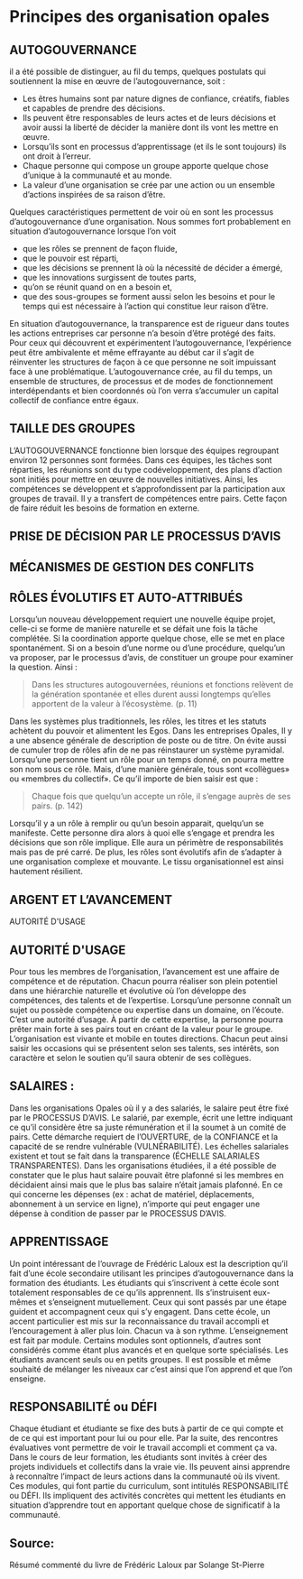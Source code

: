 # Principes des organisation opales

## AUTOGOUVERNANCE

il a été possible de distinguer, au fil du temps, quelques postulats qui soutiennent la mise en œuvre de
l’autogouvernance, soit :
- Les êtres humains sont par nature dignes de confiance, créatifs, fiables et capables de prendre des décisions.
- Ils peuvent être responsables de leurs actes et de leurs décisions et avoir aussi la liberté de décider la manière dont ils vont les mettre en œuvre.
- Lorsqu’ils sont en processus d’apprentissage (et ils le sont toujours) ils ont droit à l’erreur.
- Chaque personne qui compose un groupe apporte quelque chose d’unique à la communauté et au monde.
- La valeur d’une organisation se crée par une action ou un ensemble d’actions inspirées de sa raison d’être.

Quelques caractéristiques permettent de voir où en sont les processus d’autogouvernance d’une organisation. Nous sommes fort probablement en situation d’autogouvernance lorsque l’on voit 
- que les rôles se prennent de façon fluide, 
- que le pouvoir est réparti, 
- que les décisions se prennent là où la nécessité de décider a émergé, 
- que les innovations surgissent de toutes parts, 
- qu’on se réunit quand on en a besoin et, 
- que des sous-groupes se forment aussi selon les besoins et pour le temps qui est nécessaire à l’action qui constitue leur raison d’être.

En situation d’autogouvernance, la transparence est de rigueur dans toutes les actions entreprises car personne n’a besoin d’être protégé des faits. Pour ceux qui découvrent et expérimentent l’autogouvernance, l’expérience peut être ambivalente et même effrayante au début car il s’agit de réinventer les structures de façon à ce que personne ne soit impuissant face à une problématique. L’autogouvernance crée, au fil du temps, un ensemble de structures, de processus
et de modes de fonctionnement interdépendants et bien coordonnés où l’on verra s’accumuler un capital collectif de confiance entre égaux.


## TAILLE DES GROUPES
L’AUTOGOUVERNANCE fonctionne bien lorsque des équipes regroupant environ 12 personnes sont formées. Dans ces équipes, les tâches sont réparties, les réunions sont du type codéveloppement, des plans d’action sont initiés pour mettre en œuvre de nouvelles initiatives. Ainsi, les compétences se développent et s’approfondissent par la participation aux groupes de travail. Il y a transfert de compétences entre pairs. Cette façon de faire réduit les besoins de formation en externe.

## PRISE DE DÉCISION PAR LE PROCESSUS D’AVIS
## MÉCANISMES DE GESTION DES CONFLITS
## RÔLES ÉVOLUTIFS ET AUTO-ATTRIBUÉS

Lorsqu’un nouveau développement requiert une nouvelle équipe projet, celle-ci se forme de manière naturelle et se défait une fois la tâche complétée. Si la coordination apporte quelque chose, elle se met en place spontanément. Si on a besoin d’une norme ou d’une procédure, quelqu’un va proposer, par le processus d’avis, de constituer un groupe pour examiner
la question. Ainsi :
> Dans les structures autogouvernées, réunions et fonctions relèvent de la génération spontanée et elles durent aussi longtemps qu’elles apportent de la valeur à l’écosystème. (p. 11)

Dans les systèmes plus traditionnels, les rôles, les titres et les statuts achètent du pouvoir et alimentent les Egos. Dans les entreprises Opales, Il y a une absence générale de description de poste ou de titre. On évite aussi de cumuler trop de rôles afin de ne pas réinstaurer un système pyramidal. Lorsqu’une personne tient un rôle pour un temps donné, on pourra mettre son nom sous ce rôle. Mais, d’une manière générale, tous sont «collègues» ou «membres du collectif». Ce qu’il importe de bien saisir est que :

> Chaque fois que quelqu’un accepte un rôle, il s’engage auprès de ses pairs. (p. 142)

Lorsqu’il y a un rôle à remplir ou qu’un besoin apparait, quelqu’un se manifeste. Cette personne dira alors à quoi elle s’engage et prendra les décisions que son rôle implique. Elle aura un périmètre de responsabilités mais pas de pré carré. De plus, les rôles sont évolutifs afin de s’adapter à une organisation complexe et mouvante. Le tissu organisationnel est ainsi hautement résilient.
## ARGENT ET L’AVANCEMENT  
AUTORITÉ D'USAGE 

## AUTORITÉ D'USAGE 
Pour tous les membres de l’organisation, l’avancement est une affaire de compétence et de réputation. Chacun pourra réaliser son plein potentiel dans une hiérarchie naturelle et évolutive où l’on développe des compétences, des talents et de l’expertise. Lorsqu’une personne connaît
un sujet ou possède compétence ou expertise dans un domaine, on l’écoute. C’est une autorité d’usage. À partir de cette expertise, la personne pourra prêter main forte à ses pairs tout en créant de la valeur pour le groupe. L’organisation est vivante et mobile en toutes directions. Chacun peut ainsi saisir les occasions qui se présentent selon ses talents, ses intérêts, son caractère et selon le soutien qu’il saura obtenir de ses collègues.
## SALAIRES : 
Dans les organisations Opales où il y a des salariés, le salaire peut être fixé par le PROCESSUS D’AVIS. Le salarié, par exemple, écrit une lettre indiquant ce qu’il considère être sa juste rémunération et
il la soumet à un comité de pairs. Cette démarche requiert de l’OUVERTURE, de la CONFIANCE et la capacité de se rendre vulnérable (VULNÉRABILITÉ). Les échelles salariales existent et tout se fait dans la transparence (ÉCHELLE SALARIALES TRANSPARENTES). Dans les organisations étudiées, il a été possible de constater que le plus haut salaire pouvait être plafonné si les membres en décidaient ainsi mais que le plus bas salaire n’était jamais plafonné. En ce qui concerne les dépenses (ex : achat de matériel, déplacements, abonnement à un service en ligne), n’importe qui peut engager une dépense à condition de passer par le PROCESSUS D’AVIS.

## APPRENTISSAGE
Un point intéressant de l’ouvrage de Frédéric Laloux est la description qu’il fait d’une école secondaire utilisant les principes d’autogouvernance dans la formation des étudiants. Les étudiants qui s’inscrivent à cette école sont totalement responsables de ce qu’ils apprennent. Ils s’instruisent eux-mêmes et s’enseignent mutuellement. Ceux qui sont passés par une étape guident et accompagnent ceux qui s’y engagent. Dans cette école, un accent particulier est mis sur la reconnaissance du travail accompli et l’encouragement à aller plus loin. Chacun va à son rythme. L’enseignement est fait par module. Certains modules sont optionnels, d’autres sont considérés comme étant plus avancés et en quelque sorte spécialisés. Les étudiants avancent seuls ou en petits groupes. Il est possible et même souhaité de mélanger les niveaux car c’est ainsi que l’on apprend et que l’on enseigne.

## RESPONSABILITÉ ou DÉFI
Chaque étudiant et étudiante se fixe des buts à partir de ce qui compte et de ce qui est important pour lui ou pour elle. Par la suite, des rencontres évaluatives vont permettre de voir le travail accompli et comment ça va. Dans le cours de leur formation, les étudiants sont invités à créer des projets individuels et collectifs dans la vraie vie. Ils peuvent ainsi apprendre à reconnaître l’impact de leurs actions dans la communauté où ils vivent. Ces modules, qui font partie du curriculum,
sont intitulés RESPONSABILITÉ ou DÉFI. Ils impliquent des activités concrètes qui mettent les étudiants en situation d’apprendre tout en apportant quelque chose de significatif à la communauté.

## Source: 
Résumé commenté du livre de Frédéric Laloux par Solange St-Pierre
